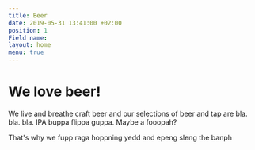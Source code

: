 ```yaml
---
title: Beer
date: 2019-05-31 13:41:00 +02:00
position: 1
Field name: 
layout: home
menu: true
---
```


# We love beer!

We live and breathe craft beer and our selections of beer and tap are bla. bla. bla. IPA buppa flippa guppa. Maybe a fooopah?

That's why we fupp raga hoppning yedd and epeng sleng the banph

<div id="beers">
  <div id="menu-container"></div>
  <script type="text/javascript">
    !function(e,n){var t=document.createElement("script"),a=document.getElementsByTagName("script")[0];t.async=1,a.parentNode.insertBefore(t,a),t.onload=t.onreadystatechange=function(e,a){(a||!t.readyState||/loaded|complete/.test(t.readyState))&&(t.onload=t.onreadystatechange=null,t=void 0,a||n&&n())},t.src=e}("https://embed-menu-preloader.untappdapi.com/embed-menu-preloader.min.js",function(){PreloadEmbedMenu("menu-container",25908,99278)});
  </script>
</div>
